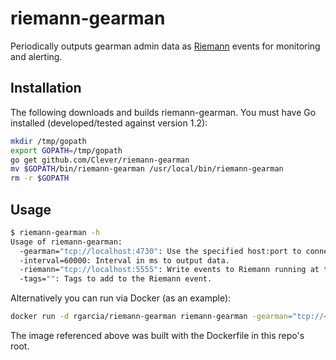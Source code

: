 # riemann-gearman

Periodically outputs gearman admin data as [Riemann](http://riemann.io) events for monitoring and alerting.

## Installation

The following downloads and builds riemann-gearman.
You must have Go installed (developed/tested against version 1.2):

```bash
mkdir /tmp/gopath
export GOPATH=/tmp/gopath
go get github.com/Clever/riemann-gearman
mv $GOPATH/bin/riemann-gearman /usr/local/bin/riemann-gearman
rm -r $GOPATH
```

## Usage

```bash
$ riemann-gearman -h
Usage of riemann-gearman:
  -gearman="tcp://localhost:4730": Use the specified host:port to connect to gearman.
  -interval=60000: Interval in ms to output data.
  -riemann="tcp://localhost:5555": Write events to Riemann running at this port. Can also specify 'stdout' to debug.
  -tags="": Tags to add to the Riemann event.
```

Alternatively you can run via Docker (as an example):

```bash
docker run -d rgarcia/riemann-gearman riemann-gearman -gearman="tcp://<gearman host>:4730" -interval=60000 -riemann="<riemann host>" -tags="production,docker"
```

The image referenced above was built with the Dockerfile in this repo's root.
